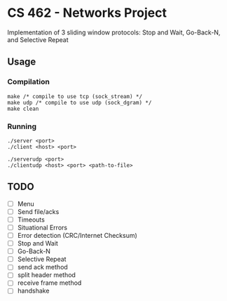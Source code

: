 # CS 462 - Networks Project
Implementation of 3 sliding window protocols: Stop and Wait, Go-Back-N, and Selective Repeat

## Usage

### Compilation
```
make /* compile to use tcp (sock_stream) */
make udp /* compile to use udp (sock_dgram) */
make clean
```

### Running
```
./server <port>
./client <host> <port>

./serverudp <port>
./clientudp <host> <port> <path-to-file>
```

## TODO
- [ ] Menu
- [ ] Send file/acks
- [ ] Timeouts
- [ ] Situational Errors
- [ ] Error detection (CRC/Internet Checksum)
- [ ] Stop and Wait
- [ ] Go-Back-N
- [ ] Selective Repeat
- [ ] send ack method
- [ ] split header method
- [ ] receive frame method
- [ ] handshake
